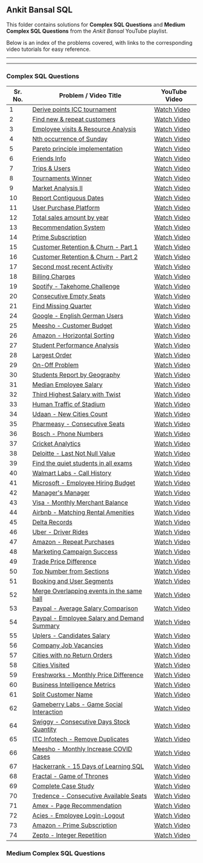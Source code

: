 ## Ankit Bansal SQL

This folder contains solutions for **Complex SQL Questions** and **Medium Complex SQL Questions** from the *Ankit Bansal* YouTube playlist.

Below is an index of the problems covered, with links to the corresponding video tutorials for easy reference.

---
---
### Complex SQL Questions

| Sr. No. | Problem / Video Title                                                                          | YouTube Video                                                   |
|---------|------------------------------------------------------------------------------------------------|-----------------------------------------------------------------|
| 1       | [Derive points ICC tournament](./01-derive-points-icc-tournament.md)                           | [Watch Video](https://www.youtube.com/watch?v=qyAgWL066Vo)      |
| 2       | [Find new & repeat customers](./02-find-new-&-repeat-customers.md)                             | [Watch Video](https://www.youtube.com/watch?v=MpAMjtvarrc)      |
| 3       | [Employee visits & Resource Analysis](./03-employee-visits-&-resource-analysis.md)             | [Watch Video](https://www.youtube.com/watch?v=P6kNMyqKD0A)      |
| 4       | [Nth occurrence of Sunday](./04-nth-occurence-of-sunday.md)                                    | [Watch Video](https://www.youtube.com/watch?v=6XQAokp4UCs)      |
| 5       | [Pareto principle implementation](./05-pareto-principle-implementation.md)                     | [Watch Video](https://www.youtube.com/watch?v=oGgE180oaTs)      |
| 6       | [Friends Info](./06-friends-info.md)                                                           | [Watch Video](https://www.youtube.com/watch?v=SfzbR69LquU)      |
| 7       | [Trips & Users](./07-trips-&-users.md)                                                         | [Watch Video](https://www.youtube.com/watch?v=EjzhMv0E_FE)      |
| 8       | [Tournaments Winner](./08-tournaments-winner.md)                                               | [Watch Video](https://www.youtube.com/watch?v=IQ4n4n-Y9z8)      |
| 9       | [Market Analysis II](./09-market-analysis-ii.md)                                               | [Watch Video](https://www.youtube.com/watch?v=1ias-sP_XAY)      |
| 10      | [Report Contiguous Dates](./10-report-contiguous-dates.md)                                     | [Watch Video](https://www.youtube.com/watch?v=WrToXXN7Jb4)      |
| 11      | [User Purchase Platform](./11-user-purchase-platform.md)                                       | [Watch Video](https://www.youtube.com/watch?v=4MLVfsQEGl0)      |
| 12      | [Total sales amount by year](./12-total-sales-amount-by-year.md)                               | [Watch Video](https://www.youtube.com/watch?v=ewmEHQSQYRM)      |
| 13      | [Recommendation System](./13-recommendation-system.md)                                         | [Watch Video](https://www.youtube.com/watch?v=9Kh7EnZlhUg)      |
| 14      | [Prime Subscription](./14-prime-subscription.md)                                               | [Watch Video](https://www.youtube.com/watch?v=i_ljK9gmstY)      |
| 15      | [Customer Retention & Churn - Part 1](./15-16-customer-retention-&-churn.md)                   | [Watch Video](https://www.youtube.com/watch?v=6hfsRqmyvog)      |
| 16      | [Customer Retention & Churn - Part 2](./15-16-customer-retention-&-churn.md)                   | [Watch Video](https://www.youtube.com/watch?v=hGflhxWWxTI)      |
| 17      | [Second most recent Activity](./17-second-most-recent-activity.md)                             | [Watch Video](https://www.youtube.com/watch?v=RljzVfz8vjk)      |
| 18      | [Billing Charges](./18-billing-charges.md)                                                     | [Watch Video](https://www.youtube.com/watch?v=51ryMCf-fvU)      |
| 19      | [Spotify - Takehome Challenge](./19-spotify-takehome-challenge.md)                               | [Watch Video](https://www.youtube.com/watch?v=-YdAIMjHZrM)      |
| 20      | [Consecutive Empty Seats](./20-consecutive-empty-seats.md)                                    | [Watch Video](https://www.youtube.com/watch?v=F9Otofceer0)      |
| 21      | [Find Missing Quarter](./21-find-missing-quarter.md)                                           | [Watch Video](https://www.youtube.com/watch?v=cGP5Tm2gVdQ)      |
| 24      | [Google - English German Users](./24-google-english-german-users.md)                             | [Watch Video](https://www.youtube.com/watch?v=35gjU7pChQk)      |
| 25      | [Meesho - Customer Budget](./25-meesho-customer-budget.md)                                     | [Watch Video](https://www.youtube.com/watch?v=B09xhslOvxw)      |
| 26      | [Amazon - Horizontal Sorting](./26-amazon-horizontal-sorting.md)                                 | [Watch Video](https://www.youtube.com/watch?v=FZm7NgybHWA)      |
| 27      | [Student Performance Analysis](./27-student-performance-analysis.md)                           | [Watch Video](https://www.youtube.com/watch?v=Ck1gQrlS5pQ)      |
| 28      | [Largest Order](./28-largest-order.md)                                                         | [Watch Video](https://www.youtube.com/watch?v=e1SVjR-xoto)      |
| 29      | [On-Off Problem](./29-on-off-problem.md)                                                       | [Watch Video](https://www.youtube.com/watch?v=XQ80MgsTka0)      |
| 30      | [Students Report by Geography](./30-students-report-by-geography.md)                           | [Watch Video](https://www.youtube.com/watch?v=e-I9SxbLky8)      |
| 31      | [Median Employee Salary](./31-median-employee-salary.md)                                       | [Watch Video](https://www.youtube.com/watch?v=fwPk1RXlorQ)      |
| 32      | [Third Highest Salary with Twist](./32-third-highest-salary-with-twist.md)                     | [Watch Video](https://www.youtube.com/watch?v=Cbm6Hz_Yhwg)      |
| 33      | [Human Traffic of Stadium](./33-human-traffic-of-stadium.md)                                   | [Watch Video](https://www.youtube.com/watch?v=tDfAo7uw-3w)      |
| 34      | [Udaan - New Cities Count](./34-udaan-new-cities-count.md)                                       | [Watch Video](https://www.youtube.com/watch?v=y-CeVtidYJE)      |
| 35      | [Pharmeasy - Consecutive Seats](./35-pharmeasy-consecutive-seats.md)                             | [Watch Video](https://www.youtube.com/watch?v=e4IILSHtKl4)      |
| 36      | [Bosch - Phone Numbers](./36-bosch-phone-numbers.md)                                             | [Watch Video](https://www.youtube.com/watch?v=pk8BKFysjP8)      |
| 37      | [Cricket Analytics](./37-cricket-analytics.md)                                                 | [Watch Video](https://www.youtube.com/watch?v=7LufPVm01NQ)      |
| 38      | [Deloitte - Last Not Null Value](./38-deloitte-last-not-null-value.md)                           | [Watch Video](https://www.youtube.com/watch?v=Xh0EevUOWF0)      |
| 39      | [Find the quiet students in all exams](./39-find-the-quiet-students-in-all-exams.md)           | [Watch Video](https://www.youtube.com/watch?v=6CH7IU4yB5I)      |
| 40      | [Walmart Labs - Call History](./40-walmart-labs-call-history.md)                                 | [Watch Video](https://www.youtube.com/watch?v=3qEfsSC27_4)      |
| 41      | [Microsoft - Employee Hiring Budget](./41-microsoft-employee-hiring-budget.md)                   | [Watch Video](https://www.youtube.com/watch?v=KLqRHJ-Eg2s)      |
| 42      | [Manager's Manager](./42-managers-manager.md)                                                   | [Watch Video](https://www.youtube.com/watch?v=8glk10JlvKE)      |
| 43      | [Visa - Monthly Merchant Balance](./43-visa-monthly-merchant-balance.md)                         | [Watch Video](https://www.youtube.com/watch?v=D2vqqOfVBuc)      |
| 44      | [Airbnb - Matching Rental Amenities](./44-airbnb-matching-rental-amenities.md)                   | [Watch Video](https://www.youtube.com/watch?v=5O4Tx72-CKU)      |
| 45      | [Delta Records](./45-delta-records.md)                                                         | [Watch Video](https://www.youtube.com/watch?v=QHwHS4AMmQM)      |
| 46      | [Uber - Driver Rides](./46-uber-driver-rides.md)                                                 | [Watch Video](https://www.youtube.com/watch?v=eayyD51fIVY)      |
| 47      | [Amazon - Repeat Purchases](./47-amazon-repeat-purchases.md)                                     | [Watch Video](https://www.youtube.com/watch?v=FNUIqQbj_EE)      |
| 48      | [Marketing Campaign Success](./48-marketing-campaign-success.md)                               | [Watch Video](https://www.youtube.com/watch?v=m_oDI0bD6VQ)      |
| 49      | [Trade Price Difference](./49-trade-price-difference.md)                                       | [Watch Video](https://www.youtube.com/watch?v=X6i1WMx0vnY)      |
| 50      | [Top Number from Sections](./50-top-number-from-sections.md)                                   | [Watch Video](https://www.youtube.com/watch?v=ACD6J1opmFs)      |
| 51      | [Booking and User Segments](./51-booking-and-user-segments.md)                                 | [Watch Video](https://www.youtube.com/watch?v=XsbqEx_3GiM)      |
| 52      | [Merge Overlapping events in the same hall](./52-merge-overlapping-events-in-the-same-hall.md) | [Watch Video](https://www.youtube.com/watch?v=dX14FgKTpyg)      |
| 53      | [Paypal - Average Salary Comparison](./53-paypal-average-salary-comparision.md)                  | [Watch Video](https://www.youtube.com/watch?v=UrIrBraLvZU)      |
| 54      | [Paypal - Employee Salary and Demand Summary](./54-paypal-employee-salary-and-demand-summary.md) | [Watch Video](https://www.youtube.com/watch?v=u3W_Op3FTVA)      |
| 55      | [Uplers - Candidates Salary](./55-uplers-candidates-salary.md)                                   | [Watch Video](https://www.youtube.com/watch?v=C9DGxJKBbb4)      |
| 56      | [Company Job Vacancies](./56-company-job-vacancies.md)                                         | [Watch Video](https://www.youtube.com/watch?v=nCfaHbTVPXQ)      |
| 57      | [Cities with no Return Orders](./57-cities-with-no-return-orders.md)                           | [Watch Video](https://www.youtube.com/watch?v=SRXogHD2btg)      |
| 58      | [Cities Visited](./58-cities-visited.md)                                                       | [Watch Video](https://www.youtube.com/watch?v=XssFpKFSNFw)      |
| 59      | [Freshworks - Monthly Price Difference](./59-freshworks-monthly-price-difference.md)             | [Watch Video](https://www.youtube.com/watch?v=MQXfhH1d8K0)      |
| 60      | [Business Intelligence Metrics](./60-business-intelligence-metrics.md)                         | [Watch Video](https://www.youtube.com/watch?v=T8QXFwV7NIY)      |
| 61      | [Split Customer Name](./61-split-customer_name.md)                                             | [Watch Video](https://www.youtube.com/watch?v=tVQUsozKkyI)      |
| 62      | [Gameberry Labs - Game Social Interaction](./62-gameberry-labs-game-social-interaction.md)       | [Watch Video](https://www.youtube.com/watch?v=zYewZWQBGVU)      |
| 64      | [Swiggy - Consecutive Days Stock Quantity](./64-swiggy-consecutive-days-stock-quantity.md)       | [Watch Video](https://www.youtube.com/watch?v=l72hohmWA68)      |
| 65      | [ITC Infotech - Remove Duplicates](./65-itc-infotech-remove-duplicates.md)                       | [Watch Video](https://www.youtube.com/watch?v=JHUlQZrviCI)      |
| 66      | [Meesho - Monthly Increase COVID Cases](./66-meesho-monthly-increase-covid-cases.md)             | [Watch Video](https://www.youtube.com/watch?v=W4t63Sj77N4)      |
| 67      | [Hackerrank - 15 Days of Learning SQL](./67-hackerrank-15-days-of-learning-sql.md)               | [Watch Video](https://www.youtube.com/watch?v=zrCIWGHnLao)      |
| 68      | [Fractal - Game of Thrones](./68-fractal-game-of-thrones.md)                                     | [Watch Video](https://www.youtube.com/watch?v=QFZG-IHC8xk)      |
| 69      | [Complete Case Study](./69-complete-case-study.md)                                             | [Watch Video](https://www.youtube.com/watch?v=5kbuhoEw1Xg)      |
| 70      | [Tredence - Consecutive Available Seats](./70-tredence-consecutive-available-seats.md)           | [Watch Video](https://www.youtube.com/watch?v=V7KFQD0PIj8)      |
| 71      | [Amex - Page Recommendation](./71-amex-page-recommendation.md)                                   | [Watch Video](https://www.youtube.com/watch?v=aGKzhAkkOP8)      |
| 72      | [Acies - Employee Login-Logout](./72-acies-employee-login-logout.md)                             | [Watch Video](https://www.youtube.com/watch?v=Jo2Ra41QQcU)      |
| 73      | [Amazon - Prime Subscription](./73-amazon-prime-subscription.md)                                 | [Watch Video](https://www.youtube.com/watch?v=hZEc6m_HPTs)      |
| 74      | [Zepto - Integer Repetition](./74-zepto-integer-repetition.md)                                   | [Watch Video](https://www.youtube.com/watch?v=xS6iq3d8Eb4&t=7s) |



### Medium Complex SQL Questions

